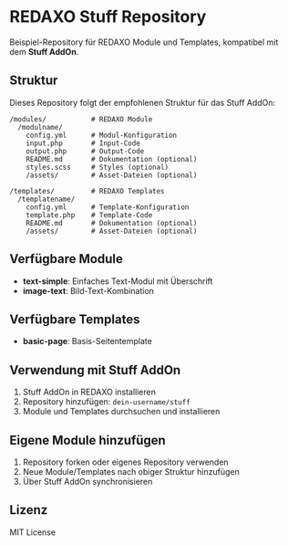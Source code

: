 # REDAXO Stuff Repository

Beispiel-Repository für REDAXO Module und Templates, kompatibel mit dem **Stuff AddOn**.

## Struktur

Dieses Repository folgt der empfohlenen Struktur für das Stuff AddOn:

```
/modules/           # REDAXO Module
  /modulname/
    config.yml      # Modul-Konfiguration
    input.php       # Input-Code  
    output.php      # Output-Code
    README.md       # Dokumentation (optional)
    styles.scss     # Styles (optional)
    /assets/        # Asset-Dateien (optional)

/templates/         # REDAXO Templates
  /templatename/
    config.yml      # Template-Konfiguration
    template.php    # Template-Code
    README.md       # Dokumentation (optional)
    /assets/        # Asset-Dateien (optional)
```

## Verfügbare Module

- **text-simple**: Einfaches Text-Modul mit Überschrift
- **image-text**: Bild-Text-Kombination

## Verfügbare Templates

- **basic-page**: Basis-Seitentemplate

## Verwendung mit Stuff AddOn

1. Stuff AddOn in REDAXO installieren
2. Repository hinzufügen: `dein-username/stuff`
3. Module und Templates durchsuchen und installieren

## Eigene Module hinzufügen

1. Repository forken oder eigenes Repository verwenden
2. Neue Module/Templates nach obiger Struktur hinzufügen
3. Über Stuff AddOn synchronisieren

## Lizenz

MIT License
